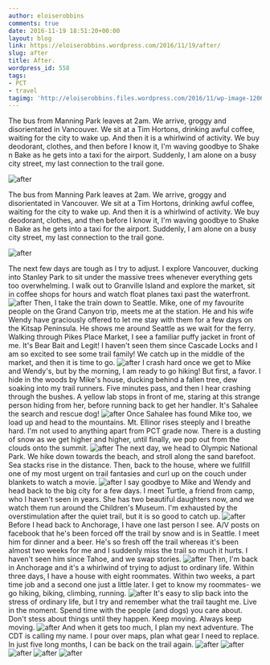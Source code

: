 ```yaml
---
author: eloiserobbins
comments: true
date: 2016-11-19 18:51:20+00:00
layout: blog
link: https://eloiserobbins.wordpress.com/2016/11/19/after/
slug: after
title: After.
wordpress_id: 558
tags:
- PCT
- travel
tagimg: 'http://eloiserobbins.files.wordpress.com/2016/11/wp-image-1206364510jpg.jpg'
---
```

The bus from Manning Park leaves at 2am. We arrive, groggy and disorientated in Vancouver. We sit at a Tim Hortons, drinking awful coffee, waiting for the city to wake up. And then it is a whirlwind of activity. We buy deodorant, clothes, and then before I know it, I'm waving goodbye to Shake n Bake as he gets into a taxi for the airport. Suddenly, I am alone on a busy city street, my last connection to the trail gone.


![after](http://eloiserobbins.files.wordpress.com/2016/11/wp-image-1206364510jpg.jpg)
 
The bus from Manning Park leaves at 2am. We arrive, groggy and disorientated in Vancouver. We sit at a Tim Hortons, drinking awful coffee, waiting for the city to wake up. And then it is a whirlwind of activity. We buy deodorant, clothes, and then before I know it, I'm waving goodbye to Shake n Bake as he gets into a taxi for the airport. Suddenly, I am alone on a busy city street, my last connection to the trail gone.
 
![after](http://eloiserobbins.files.wordpress.com/2016/11/wp-image-1642877209jpg.jpg)

The next few days are tough as I try to adjust. I explore Vancouver, ducking into Stanley Park to sit under the massive trees whenever everything gets too overwhelming. I walk out to Granville Island and explore the market, sit in coffee shops for hours and watch float planes taxi past the waterfront.
![after](http://eloiserobbins.files.wordpress.com/2016/11/wp-image-1002670111jpg.jpg)
Then, I take the train down to Seattle. Mike, one of my favourite people on the Grand Canyon trip, meets me at the station. He and his wife Wendy have graciously offered to let me stay with them for a few days on the Kitsap Peninsula. He shows me around Seattle as we wait for the ferry. Walking through Pikes Place Market, I see a familiar puffy jacket in front of me. It's Bear Bait and Legit! I haven't seen them since Cascade Locks and I am so excited to see some trail family! We catch up in the middle of the market, and then it is time to go.
![after](http://eloiserobbins.files.wordpress.com/2016/11/wp-image-567290362jpg.jpg)
I crash hard once we get to Mike and Wendy's, but by the morning, I am ready to go hiking! But first, a favor. I hide in the woods by Mike's house, ducking behind a fallen tree, dew soaking into my trail runners. Five minutes pass, and then I hear crashing through the bushes. A yellow lab stops in front of me, staring at this strange person hiding from her, before running back to get her handler. It's Sahalee the search and rescue dog!
![after](http://eloiserobbins.files.wordpress.com/2016/11/wp-image-635828473jpg.jpg)
Once Sahalee has found Mike too, we load up and head to the mountains. Mt. Ellinor rises steeply and I breathe hard. I'm not used to anything apart from PCT grade now. There is a dusting of snow as we get higher and higher, until finally, we pop out from the clouds onto the summit.
![after](http://eloiserobbins.files.wordpress.com/2016/11/wp-image-20073166jpg.jpg)
The next day, we head to Olympic National Park. We hike down towards the beach, and stroll along the sand barefoot. Sea stacks rise in the distance. Then, back to the house, where we fullfill one of my most urgent on trail fantasies and curl up on the couch under blankets to watch a movie.
![after](http://eloiserobbins.files.wordpress.com/2016/11/wp-image-961612602jpg.jpg)
I say goodbye to Mike and Wendy and head back to the big city for a few days. I meet Turtle, a friend from camp, who I haven't seen in years. She has two beautiful daughters now, and we watch them run around the Children's Museum. I'm exhausted by the overstimulation after the quiet trail, but it is so good to catch up.
![after](http://eloiserobbins.files.wordpress.com/2016/11/wp-image-1932489577jpg.jpg)
Before I head back to Anchorage, I have one last person I see. A/V posts on facebook that he's been forced off the trail by snow and is in Seattle. I meet him for dinner and a beer. He's so fresh off the trail whereas it's been almost two weeks for me and I suddenly miss the trail so much it hurts. I haven't seen him since Tahoe, and we swap stories.
![after](http://eloiserobbins.files.wordpress.com/2016/11/wp-image-985324115jpg.jpg)
Then, I'm back in Anchorage and it's a whirlwind of trying to adjust to ordinary life. Within three days, I have a house with eight roommates. Within two weeks, a part time job and a second one just a little later. I get to know my roommates- we go hiking, biking, climbing, running.
![after](http://eloiserobbins.files.wordpress.com/2016/11/wp-image-1570076030jpg.jpg)
It's easy to slip back into the stress of ordinary life, but I try and remember what the trail taught me. Live in the moment. Spend time with the people (and dogs) you care about. Don't stess about things until they happen. Keep moving. Always keep moving.
![after](http://eloiserobbins.files.wordpress.com/2016/11/wp-image-1139311655jpg.jpg)
And when it gets too much, I plan my next adventure. The CDT is calling my name. I pour over maps, plan what gear I need to replace. In just five long months, I can be back on the trail again.
![after](http://eloiserobbins.files.wordpress.com/2016/11/wp-image-393949966jpg.jpg)
![after](http://eloiserobbins.files.wordpress.com/2016/11/wp-image-1745918964jpg.jpg)
![after](http://eloiserobbins.files.wordpress.com/2016/11/wp-image-1251711869jpg.jpg)
![after](http://eloiserobbins.files.wordpress.com/2016/11/wp-image-371627754jpg.jpg)
![after](http://eloiserobbins.files.wordpress.com/2016/11/wp-image-1050197165jpg.jpg)
